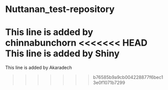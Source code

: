 # Nuttanan_test-repository
This line is added by chinnabunchorn
<<<<<<< HEAD
This line is added by Shiny
=======
This line is added by Akaradech
>>>>>>> b76585b9a9cb004228877f6bec13e0f1071b7299
